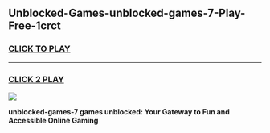 
## Unblocked-Games-unblocked-games-7-Play-Free-1crct
<h3>
<a href="https://premium76.site?title=unblocked-games-7&ref=21A">CLICK TO PLAY</a></h3>
<hr>

<h3>
<a href="https://premium76.site?title=unblocked-games-7&ref=21A">CLICK 2 PLAY</a>
  
</h3>

<a href="https://premium76.site?title=unblocked-games-7&ref=21A"><img src="https://clearcache.store/games.png"></a>


**unblocked-games-7 games unblocked: Your Gateway to Fun and Accessible Online Gaming**
